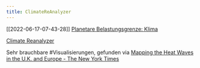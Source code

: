 ```yaml
---
title: ClimateReAnalyzer
---
```


[[2022-06-17-07-43-28]] [Planetare Belastungsgrenze: Klima](2022-06-17-07-43-28.html)


[Climate Reanalyzer](https://climatereanalyzer.org/reanalysis/daily_maps/?dm_id=world-ced&wm_id=t2anom&year=2022 "Climate Reanalyzer")

Sehr brauchbare #Visualisierungen, gefunden via [Mapping the Heat Waves in the U.K. and Europe - The New York Times](https://www.nytimes.com/interactive/2022/07/19/world/europe/uk-europe-heat-map.html "Mapping the Heat Waves in the U.K. and Europe - The New York Times") 